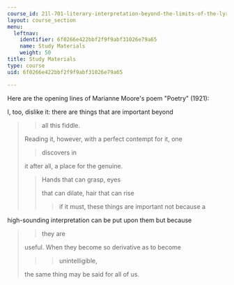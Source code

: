 ```yaml
---
course_id: 21l-701-literary-interpretation-beyond-the-limits-of-the-lyric-fall-2006
layout: course_section
menu:
  leftnav:
    identifier: 6f0266e422bbf2f9f9abf31026e79a65
    name: Study Materials
    weight: 50
title: Study Materials
type: course
uid: 6f0266e422bbf2f9f9abf31026e79a65

---
```


Here are the opening lines of Marianne Moore's poem "Poetry" (1921):

I, too, dislike it: there are things that are important beyond

> > all this fiddle.
> 
> Reading it, however, with a perfect contempt for it, one
> 
> > discovers in
> 
> it after all, a place for the genuine.
> 
> > Hands that can grasp, eyes
> > 
> > that can dilate, hair that can rise
> > 
> > > if it must, these things are important not because a

high-sounding interpretation can be put upon them but because

> > they are
> 
> useful. When they become so derivative as to become
> 
> > > unintelligible,
> 
> the same thing may be said for all of us.